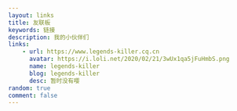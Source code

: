 ```yaml
---
layout: links
title: 友联板
keywords: 链接
description: 我的小伙伴们
links:
    - url: https://www.legends-killer.cq.cn
      avatar: https://i.loli.net/2020/02/21/3wUx1qa5jFuHmbS.png
      name: legends-killer
      blog: legends-killer
      desc: 暂时没有嘤
random: true
comment: false
---
```

